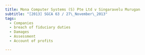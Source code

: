 ```yaml
---
title: Mona Computer Systems (S) Pte Ltd v Singaravelu Murugan 
subtitle: "[2013] SGCA 63 / 27\_November\_2013"
tags:
  - Companies
  - breach of fiduciary duties
  - Damages
  - Assessment
  - Account of profits

---
```


